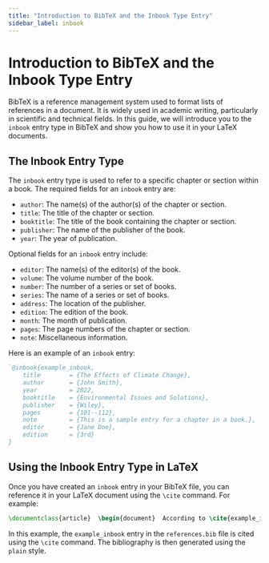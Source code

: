 ```yaml
---
title: "Introduction to BibTeX and the Inbook Type Entry"
sidebar_label: inbook
---
```


# Introduction to BibTeX and the Inbook Type Entry

BibTeX is a reference management system used to format lists of references in a document. It is widely used in academic writing, particularly in scientific and technical fields. In this guide, we will introduce you to the `inbook` entry type in BibTeX and show you how to use it in your LaTeX documents.

## The Inbook Entry Type

The `inbook` entry type is used to refer to a specific chapter or section within a book. The required fields for an `inbook` entry are:

-   `author`: The name(s) of the author(s) of the chapter or section.
-   `title`: The title of the chapter or section.
-   `booktitle`: The title of the book containing the chapter or section.
-   `publisher`: The name of the publisher of the book.
-   `year`: The year of publication.

Optional fields for an `inbook` entry include:

-   `editor`: The name(s) of the editor(s) of the book.
-   `volume`: The volume number of the book.
-   `number`: The number of a series or set of books.
-   `series`: The name of a series or set of books.
-   `address`: The location of the publisher.
-   `edition`: The edition of the book.
-   `month`: The month of publication.
-   `pages`: The page numbers of the chapter or section.
-   `note`: Miscellaneous information.

Here is an example of an `inbook` entry:

```bibtex
`@inbook{example_inbook,
	title        = {The Effects of Climate Change},
	author       = {John Smith},
	year         = 2022,
	booktitle    = {Environmental Issues and Solutions},
	publisher    = {Wiley},
	pages        = {101--112},
	note         = {This is a sample entry for a chapter in a book.},
	editor       = {Jane Doe},
	edition      = {3rd}
}
```

## Using the Inbook Entry Type in LaTeX

Once you have created an `inbook` entry in your BibTeX file, you can reference it in your LaTeX document using the `\cite` command. For example:


```latex
\documentclass{article}  \begin{document}  According to \cite{example_inbook}, climate change has significant effects on the planet.  \bibliography{references} \bibliographystyle{plain}  \end{document}
```

In this example, the `example_inbook` entry in the `references.bib` file is cited using the `\cite` command. The bibliography is then generated using the `plain` style.